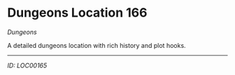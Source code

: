 # Dungeons Location 166

*Dungeons*

A detailed dungeons location with rich history and plot hooks.

---
*ID: LOC00165*